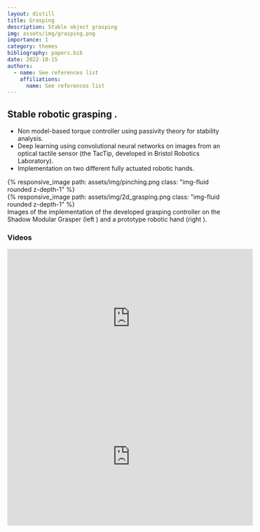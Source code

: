 ```yaml
---
layout: distill
title: Grasping
description: Stable object grasping 
img: assets/img/grasping.png
importance: 1
category: themes
bibliography: papers.bib
date: 2022-10-15
authors:
  - name: See references list
    affiliations:
      name: See references list
---
```


## Stable robotic grasping <d-cite key="Psomopoulou2021,Psomopoulou2018,Grammatikopoulou2014"></d-cite>.
* Non model-based torque controller using passivity theory for stability analysis.
* Deep learning using convolutional neural networks on images from an optical tactile sensor (the TacTip, developed in Bristol Robotics Laboratory).
* Implementation on two different fully actuated robotic hands.

<div class="row mt-3">
    <div class="col-sm mt-3 mt-md-0">
        {% responsive_image path: assets/img/pinching.png class: "img-fluid rounded z-depth-1" %}
    </div>
    <div class="col-sm mt-3 mt-md-0">
        {% responsive_image path: assets/img/2d_grasping.png class: "img-fluid rounded z-depth-1" %}
    </div>
</div>
<div class="caption">
    Images of the implementation of the developed grasping controller on the Shadow Modular Grasper (left <d-cite key="Psomopoulou2021"></d-cite>) and a prototype robotic hand (right <d-cite key="Psomopoulou2018"></d-cite>).
</div>

### Videos

<iframe width="560" height="315" src="https://www.youtube.com/embed/rfQesw3FDA4" title="YouTube video player" frameborder="0" allow="accelerometer; autoplay; clipboard-write; encrypted-media; gyroscope; picture-in-picture" allowfullscreen></iframe>


<iframe width="560" height="315" src="https://www.youtube.com/embed/A6WuCj2WzzM" title="YouTube video player" frameborder="0" allow="accelerometer; autoplay; clipboard-write; encrypted-media; gyroscope; picture-in-picture" allowfullscreen></iframe>